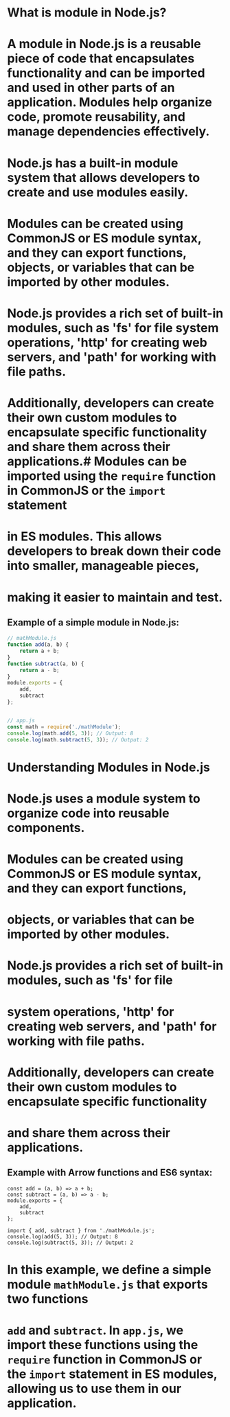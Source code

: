 # What is module in Node.js?
# A module in Node.js is a reusable piece of code that encapsulates functionality and can be imported and used in other parts of an application. Modules help organize code, promote reusability, and manage dependencies effectively.
# Node.js has a built-in module system that allows developers to create and use modules easily.

# Modules can be created using CommonJS or ES module syntax, and they can export functions, objects, or variables that can be imported by other modules.

# Node.js provides a rich set of built-in modules, such as 'fs' for file system operations, 'http' for creating web servers, and 'path' for working with file paths.
# Additionally, developers can create their own custom modules to encapsulate specific functionality and share them across their applications.# Modules can be imported using the `require` function in CommonJS or the `import` statement
# in ES modules. This allows developers to break down their code into smaller, manageable pieces,
# making it easier to maintain and test.

## Example of a simple module in Node.js:

```javascript
// mathModule.js
function add(a, b) {
    return a + b;
}
function subtract(a, b) {
    return a - b;
}
module.exports = {
    add,
    subtract
};
```

```javascript

// app.js
const math = require('./mathModule');
console.log(math.add(5, 3)); // Output: 8
console.log(math.subtract(5, 3)); // Output: 2
```
# Understanding Modules in Node.js
# Node.js uses a module system to organize code into reusable components.
# Modules can be created using CommonJS or ES module syntax, and they can export functions,
# objects, or variables that can be imported by other modules.
# Node.js provides a rich set of built-in modules, such as 'fs' for file
# system operations, 'http' for creating web servers, and 'path' for working with file paths.
# Additionally, developers can create their own custom modules to encapsulate specific functionality
# and share them across their applications.

## Example with Arrow functions and ES6 syntax:

```javascript// mathModule.js
const add = (a, b) => a + b;
const subtract = (a, b) => a - b;
module.exports = {
    add,
    subtract
};
```

```javascript// app.js
import { add, subtract } from './mathModule.js';
console.log(add(5, 3)); // Output: 8
console.log(subtract(5, 3)); // Output: 2
```
# In this example, we define a simple module `mathModule.js` that exports two functions
# `add` and `subtract`. In `app.js`, we import these functions using the `require` function in CommonJS or the `import` statement in ES modules, allowing us to use them in our application.
